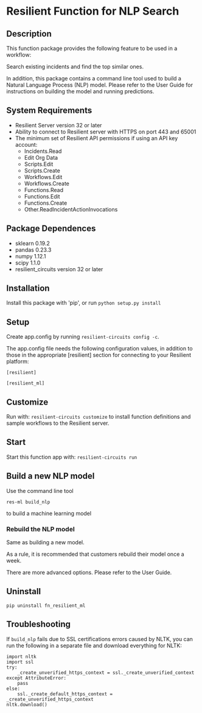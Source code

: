 # Resilient Function for NLP Search

## Description

This function package provides the following feature to be used in a workflow:

Search existing incidents and find the top similar ones.

In addition, this package contains a command line tool used to build a Natural Language Process (NLP) model.
Please refer to the User Guide for instructions on building the model and running predictions.

## System Requirements
- Resilient Server version 32 or later
- Ability to connect to Resilient server with HTTPS on port 443 and 65001
- The minimum set of Resilient API permissions if using an API key account:
    - Incidents.Read
    - Edit Org Data
    - Scripts.Edit
    - Scripts.Create
    - Workflows.Edit
    - Workflows.Create
    - Functions.Read
    - Functions.Edit
    - Functions.Create
    - Other.ReadIncidentActionInvocations

## Package Dependences
- sklearn 0.19.2
- pandas 0.23.3
- numpy 1.12.1
- scipy 1.1.0
- resilient_circuits version 32 or later

## Installation
Install this package with 'pip', or run `python setup.py install`

## Setup
Create app.config by running `resilient-circuits config -c`.

The app.config file needs the following configuration values, in addition to those in the appropriate [resilient] section for
connecting to your Resilient platform:

```
[resilient]

[resilient_ml]

```

## Customize
Run with: `resilient-circuits customize` to install function definitions and sample workflows to the Resilient server.

## Start
Start this function app with: `resilient-circuits run`

## Build a new NLP model
Use the command line tool
```
res-ml build_nlp
```
to build a machine learning model

### Rebuild the NLP model
Same as building a new model.

As a rule, it is recommended that customers rebuild their model once a week.

There are more advanced options. Please refer to the User Guide.
## Uninstall

    pip uninstall fn_resilient_ml

## Troubleshooting
If `build_nlp` fails due to SSL certifications errors caused by NLTK, you can run the following in a separate file and
download everything for NLTK:
```buildoutcfg
import nltk
import ssl
try:
    _create_unverified_https_context = ssl._create_unverified_context
except AttributeError:
    pass
else:
    ssl._create_default_https_context = _create_unverified_https_context
nltk.download()
```